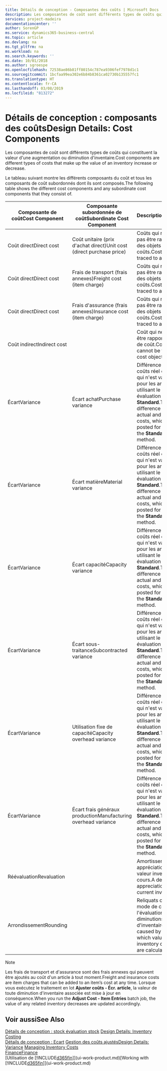 ```yaml
---
title: Détails de conception - Composantes des coûts | Microsoft Docs
description: Les composantes de coût sont différents types de coûts qui constituent la valeur d'une augmentation ou diminution d'inventaire.
services: project-madeira
documentationcenter: ''
author: SorenGP
ms.service: dynamics365-business-central
ms.topic: article
ms.devlang: na
ms.tgt_pltfrm: na
ms.workload: na
ms.search.keywords: ''
ms.date: 10/01/2018
ms.author: sgroespe
ms.openlocfilehash: 72538ae86b81ff80154c787ea9306fef7978d1c1
ms.sourcegitcommit: 1bcfaa99ea302e6b84b8361ca02730b135557fc1
ms.translationtype: HT
ms.contentlocale: fr-CA
ms.lasthandoff: 03/08/2019
ms.locfileid: "813272"
---
```

# <a name="design-details-cost-components"></a><span data-ttu-id="cc075-103">Détails de conception : composants des coûts</span><span class="sxs-lookup"><span data-stu-id="cc075-103">Design Details: Cost Components</span></span>
<span data-ttu-id="cc075-104">Les composantes de coût sont différents types de coûts qui constituent la valeur d'une augmentation ou diminution d'inventaire.</span><span class="sxs-lookup"><span data-stu-id="cc075-104">Cost components are different types of costs that make up the value of an inventory increase or decrease.</span></span>  

 <span data-ttu-id="cc075-105">Le tableau suivant montre les différents composants du coût et tous les composants de coût subordonnés dont ils sont composés.</span><span class="sxs-lookup"><span data-stu-id="cc075-105">The following table shows the different cost components and any subordinate cost components that they consist of.</span></span>  

|<span data-ttu-id="cc075-106">Composante de coût</span><span class="sxs-lookup"><span data-stu-id="cc075-106">Cost Component</span></span>|<span data-ttu-id="cc075-107">Composante subordonnée de coût</span><span class="sxs-lookup"><span data-stu-id="cc075-107">Subordinate Cost Component</span></span>|<span data-ttu-id="cc075-108">Description</span><span class="sxs-lookup"><span data-stu-id="cc075-108">Description</span></span>|  
|--------------------|--------------------------------|---------------------------------------|  
|<span data-ttu-id="cc075-109">Coût direct</span><span class="sxs-lookup"><span data-stu-id="cc075-109">Direct cost</span></span>|<span data-ttu-id="cc075-110">Coût unitaire (prix d'achat direct)</span><span class="sxs-lookup"><span data-stu-id="cc075-110">Unit cost (direct purchase price)</span></span>|<span data-ttu-id="cc075-111">Coûts qui ne peuvent pas être rapportés à des objets de coûts.</span><span class="sxs-lookup"><span data-stu-id="cc075-111">Cost that can be traced to a cost object.</span></span>|  
|<span data-ttu-id="cc075-112">Coût direct</span><span class="sxs-lookup"><span data-stu-id="cc075-112">Direct cost</span></span>|<span data-ttu-id="cc075-113">Frais de transport (frais annexes)</span><span class="sxs-lookup"><span data-stu-id="cc075-113">Freight cost (item charge)</span></span>|<span data-ttu-id="cc075-114">Coûts qui ne peuvent pas être rapportés à des objets de coûts.</span><span class="sxs-lookup"><span data-stu-id="cc075-114">Cost that can be traced to a cost object.</span></span>|  
|<span data-ttu-id="cc075-115">Coût direct</span><span class="sxs-lookup"><span data-stu-id="cc075-115">Direct cost</span></span>|<span data-ttu-id="cc075-116">Frais d'assurance (frais annexes)</span><span class="sxs-lookup"><span data-stu-id="cc075-116">Insurance cost (item charge)</span></span>|<span data-ttu-id="cc075-117">Coûts qui ne peuvent pas être rapportés à des objets de coûts.</span><span class="sxs-lookup"><span data-stu-id="cc075-117">Cost that can be traced to a cost object.</span></span>|  
|<span data-ttu-id="cc075-118">Coût indirect</span><span class="sxs-lookup"><span data-stu-id="cc075-118">Indirect cost</span></span>||<span data-ttu-id="cc075-119">Coût qui ne peut pas être rapporté à un objet de coût.</span><span class="sxs-lookup"><span data-stu-id="cc075-119">Cost that cannot be traced to a cost object.</span></span>|  
|<span data-ttu-id="cc075-120">Écart</span><span class="sxs-lookup"><span data-stu-id="cc075-120">Variance</span></span>|<span data-ttu-id="cc075-121">Écart achat</span><span class="sxs-lookup"><span data-stu-id="cc075-121">Purchase variance</span></span>|<span data-ttu-id="cc075-122">Différence entre les coûts réel et standard, qui n'est validée que pour les articles utilisant le mode évaluation stock **Standard**.</span><span class="sxs-lookup"><span data-stu-id="cc075-122">The difference between actual and standard costs, which is only posted for items using the **Standard** costing method.</span></span>|  
|<span data-ttu-id="cc075-123">Écart</span><span class="sxs-lookup"><span data-stu-id="cc075-123">Variance</span></span>|<span data-ttu-id="cc075-124">Écart matière</span><span class="sxs-lookup"><span data-stu-id="cc075-124">Material variance</span></span>|<span data-ttu-id="cc075-125">Différence entre les coûts réel et standard, qui n'est validée que pour les articles utilisant le mode évaluation stock **Standard**.</span><span class="sxs-lookup"><span data-stu-id="cc075-125">The difference between actual and standard costs, which is only posted for items using the **Standard** costing method.</span></span>|  
|<span data-ttu-id="cc075-126">Écart</span><span class="sxs-lookup"><span data-stu-id="cc075-126">Variance</span></span>|<span data-ttu-id="cc075-127">Écart capacité</span><span class="sxs-lookup"><span data-stu-id="cc075-127">Capacity variance</span></span>|<span data-ttu-id="cc075-128">Différence entre les coûts réel et standard, qui n'est validée que pour les articles utilisant le mode évaluation stock **Standard**.</span><span class="sxs-lookup"><span data-stu-id="cc075-128">The difference between actual and standard costs, which is only posted for items using the **Standard** costing method.</span></span>|  
|<span data-ttu-id="cc075-129">Écart</span><span class="sxs-lookup"><span data-stu-id="cc075-129">Variance</span></span>|<span data-ttu-id="cc075-130">Écart sous-traitance</span><span class="sxs-lookup"><span data-stu-id="cc075-130">Subcontracted variance</span></span>|<span data-ttu-id="cc075-131">Différence entre les coûts réel et standard, qui n'est validée que pour les articles utilisant le mode évaluation stock **Standard**.</span><span class="sxs-lookup"><span data-stu-id="cc075-131">The difference between actual and standard costs, which is only posted for items using the **Standard** costing method.</span></span>|  
|<span data-ttu-id="cc075-132">Écart</span><span class="sxs-lookup"><span data-stu-id="cc075-132">Variance</span></span>|<span data-ttu-id="cc075-133">Utilisation fixe de capacité</span><span class="sxs-lookup"><span data-stu-id="cc075-133">Capacity overhead variance</span></span>|<span data-ttu-id="cc075-134">Différence entre les coûts réel et standard, qui n'est validée que pour les articles utilisant le mode évaluation stock **Standard**.</span><span class="sxs-lookup"><span data-stu-id="cc075-134">The difference between actual and standard costs, which is only posted for items using the **Standard** costing method.</span></span>|  
|<span data-ttu-id="cc075-135">Écart</span><span class="sxs-lookup"><span data-stu-id="cc075-135">Variance</span></span>|<span data-ttu-id="cc075-136">Écart frais généraux production</span><span class="sxs-lookup"><span data-stu-id="cc075-136">Manufacturing overhead variance</span></span>|<span data-ttu-id="cc075-137">Différence entre les coûts réel et standard, qui n'est validée que pour les articles utilisant le mode évaluation stock **Standard**.</span><span class="sxs-lookup"><span data-stu-id="cc075-137">The difference between actual and standard costs, which is only posted for items using the **Standard** costing method.</span></span>|  
|<span data-ttu-id="cc075-138">Réévaluation</span><span class="sxs-lookup"><span data-stu-id="cc075-138">Revaluation</span></span>||<span data-ttu-id="cc075-139">Amortissement ou appréciation de la valeur inventaire en cours.</span><span class="sxs-lookup"><span data-stu-id="cc075-139">A depreciation or appreciation of the current inventory value.</span></span>|  
|<span data-ttu-id="cc075-140">Arrondissement</span><span class="sxs-lookup"><span data-stu-id="cc075-140">Rounding</span></span>||<span data-ttu-id="cc075-141">Reliquats créés par le mode de calcul de l'évaluation des diminutions d'inventaire.</span><span class="sxs-lookup"><span data-stu-id="cc075-141">Residuals caused by the way in which valuation of inventory decreases are calculated.</span></span>|  

> [!NOTE]  
>  <span data-ttu-id="cc075-142">Les frais de transport et d'assurance sont des frais annexes qui peuvent être ajoutés au coût d'un article à tout moment.</span><span class="sxs-lookup"><span data-stu-id="cc075-142">Freight and insurance costs are item charges that can be added to an item’s cost at any time.</span></span> <span data-ttu-id="cc075-143">Lorsque vous exécutez le traitement en lot **Ajuster coûts - Écr. article**, la valeur de toute diminution d'inventaire associée est mise à jour en conséquence.</span><span class="sxs-lookup"><span data-stu-id="cc075-143">When you run the **Adjust Cost - Item Entries** batch job, the value of any related inventory decreases are updated accordingly.</span></span>  

## <a name="see-also"></a><span data-ttu-id="cc075-144">Voir aussi</span><span class="sxs-lookup"><span data-stu-id="cc075-144">See Also</span></span>  
 <span data-ttu-id="cc075-145">[Détails de conception : stock évaluation stock](design-details-inventory-costing.md) </span><span class="sxs-lookup"><span data-stu-id="cc075-145">[Design Details: Inventory Costing](design-details-inventory-costing.md) </span></span>  
 <span data-ttu-id="cc075-146">[Détails de conception : Ecart](design-details-variance.md) [Gestion des coûts ajustés](finance-manage-inventory-costs.md)</span><span class="sxs-lookup"><span data-stu-id="cc075-146">[Design Details: Variance](design-details-variance.md) [Managing Inventory Costs](finance-manage-inventory-costs.md)</span></span>  
 [<span data-ttu-id="cc075-147">Finance</span><span class="sxs-lookup"><span data-stu-id="cc075-147">Finance</span></span>](finance.md)  
 <span data-ttu-id="cc075-148">[Utilisation de [!INCLUDE[d365fin](includes/d365fin_md.md)]](ui-work-product.md)</span><span class="sxs-lookup"><span data-stu-id="cc075-148">[Working with [!INCLUDE[d365fin](includes/d365fin_md.md)]](ui-work-product.md)</span></span>  
